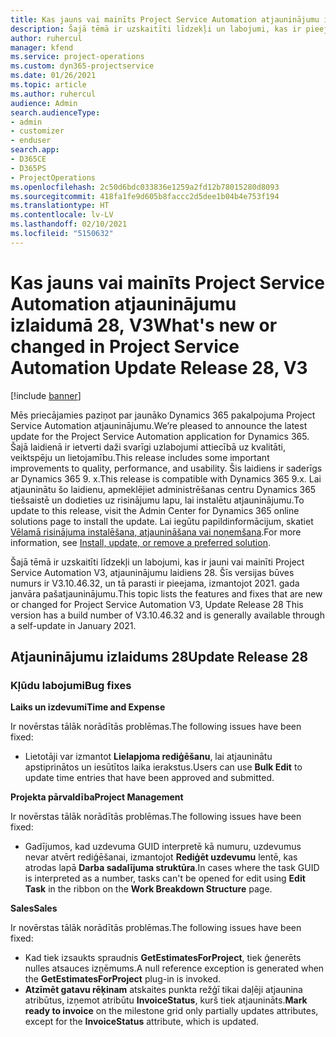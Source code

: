 ```yaml
---
title: Kas jauns vai mainīts Project Service Automation atjauninājumu izlaidumā 28, V3
description: Šajā tēmā ir uzskaitīti līdzekļi un labojumi, kas ir pieejami Project Service Automation atjauninājumu izlaidumā 28, V3.
author: ruhercul
manager: kfend
ms.service: project-operations
ms.custom: dyn365-projectservice
ms.date: 01/26/2021
ms.topic: article
ms.author: ruhercul
audience: Admin
search.audienceType:
- admin
- customizer
- enduser
search.app:
- D365CE
- D365PS
- ProjectOperations
ms.openlocfilehash: 2c50d6bdc033836e1259a2fd12b78015280d8093
ms.sourcegitcommit: 418fa1fe9d605b8faccc2d5dee1b04b4e753f194
ms.translationtype: HT
ms.contentlocale: lv-LV
ms.lasthandoff: 02/10/2021
ms.locfileid: "5150632"
---
```

# <a name="whats-new-or-changed-in-project-service-automation-update-release-28-v3"></a><span data-ttu-id="544cf-103">Kas jauns vai mainīts Project Service Automation atjauninājumu izlaidumā 28, V3</span><span class="sxs-lookup"><span data-stu-id="544cf-103">What's new or changed in Project Service Automation Update Release 28, V3</span></span>

[!include [banner](../includes/psa-now-project-operations.md)]

<span data-ttu-id="544cf-104">Mēs priecājamies paziņot par jaunāko Dynamics 365 pakalpojuma Project Service Automation atjauninājumu.</span><span class="sxs-lookup"><span data-stu-id="544cf-104">We’re pleased to announce the latest update for the Project Service Automation application for Dynamics 365.</span></span> <span data-ttu-id="544cf-105">Šajā laidienā ir ietverti daži svarīgi uzlabojumi attiecībā uz kvalitāti, veiktspēju un lietojamību.</span><span class="sxs-lookup"><span data-stu-id="544cf-105">This release includes some important improvements to quality, performance, and usability.</span></span> <span data-ttu-id="544cf-106">Šis laidiens ir saderīgs ar Dynamics 365 9. x.</span><span class="sxs-lookup"><span data-stu-id="544cf-106">This release is compatible with Dynamics 365 9.x.</span></span> <span data-ttu-id="544cf-107">Lai atjauninātu šo laidienu, apmeklējiet administrēšanas centru Dynamics 365 tiešsaistē un dodieties uz risinājumu lapu, lai instalētu atjauninājumu.</span><span class="sxs-lookup"><span data-stu-id="544cf-107">To update to this release, visit the Admin Center for Dynamics 365 online solutions page to install the update.</span></span> <span data-ttu-id="544cf-108">Lai iegūtu papildinformācijum, skatiet [Vēlamā risinājuma instalēšana, atjaunināšana vai noņemšana](https://docs.microsoft.com/power-platform/admin/install-remove-preferred-solution).</span><span class="sxs-lookup"><span data-stu-id="544cf-108">For more information, see [Install, update, or remove a preferred solution](https://docs.microsoft.com/power-platform/admin/install-remove-preferred-solution).</span></span>

<span data-ttu-id="544cf-109">Šajā tēmā ir uzskaitīti līdzekļi un labojumi, kas ir jauni vai mainīti Project Service Automation V3, atjauninājumu laidiens 28. Šīs versijas būves numurs ir V3.10.46.32, un tā parasti ir pieejama, izmantojot 2021. gada janvāra pašatjauninājumu.</span><span class="sxs-lookup"><span data-stu-id="544cf-109">This topic lists the features and fixes that are new or changed for Project Service Automation V3, Update Release 28 This version has a build number of V3.10.46.32 and is generally available through a self-update in January 2021.</span></span>

## <a name="update-release-28"></a><span data-ttu-id="544cf-110">Atjauninājumu izlaidums 28</span><span class="sxs-lookup"><span data-stu-id="544cf-110">Update Release 28</span></span>

### <a name="bug-fixes"></a><span data-ttu-id="544cf-111">Kļūdu labojumi</span><span class="sxs-lookup"><span data-stu-id="544cf-111">Bug fixes</span></span>

<span data-ttu-id="544cf-112">**Laiks un izdevumi**</span><span class="sxs-lookup"><span data-stu-id="544cf-112">**Time and Expense**</span></span>

<span data-ttu-id="544cf-113">Ir novērstas tālāk norādītās problēmas.</span><span class="sxs-lookup"><span data-stu-id="544cf-113">The following issues have been fixed:</span></span>

- <span data-ttu-id="544cf-114">Lietotāji var izmantot **Lielapjoma rediģēšanu**, lai atjauninātu apstiprinātos un iesūtītos laika ierakstus.</span><span class="sxs-lookup"><span data-stu-id="544cf-114">Users can use **Bulk Edit** to update time entries that have been approved and submitted.</span></span>

<span data-ttu-id="544cf-115">**Projekta pārvaldība**</span><span class="sxs-lookup"><span data-stu-id="544cf-115">**Project Management**</span></span>

<span data-ttu-id="544cf-116">Ir novērstas tālāk norādītās problēmas.</span><span class="sxs-lookup"><span data-stu-id="544cf-116">The following issues have been fixed:</span></span>

- <span data-ttu-id="544cf-117">Gadījumos, kad uzdevuma GUID interpretē kā numuru, uzdevumus nevar atvērt rediģēšanai, izmantojot **Rediģēt uzdevumu** lentē, kas atrodas lapā **Darba sadalījuma struktūra**.</span><span class="sxs-lookup"><span data-stu-id="544cf-117">In cases where the task GUID is interpreted as a number, tasks can't be opened for edit using **Edit Task** in the ribbon on the **Work Breakdown Structure** page.</span></span>

<span data-ttu-id="544cf-118">**Sales**</span><span class="sxs-lookup"><span data-stu-id="544cf-118">**Sales**</span></span>

<span data-ttu-id="544cf-119">Ir novērstas tālāk norādītās problēmas.</span><span class="sxs-lookup"><span data-stu-id="544cf-119">The following issues have been fixed:</span></span>

- <span data-ttu-id="544cf-120">Kad tiek izsaukts spraudnis **GetEstimatesForProject**, tiek ģenerēts nulles atsauces izņēmums.</span><span class="sxs-lookup"><span data-stu-id="544cf-120">A null reference exception is generated when the **GetEstimatesForProject** plug-in is invoked.</span></span>
- <span data-ttu-id="544cf-121">**Atzīmēt gatavu rēķinam** atskaites punkta režģī tikai daļēji atjaunina atribūtus, izņemot atribūtu **InvoiceStatus**, kurš tiek atjaunināts.</span><span class="sxs-lookup"><span data-stu-id="544cf-121">**Mark ready to invoice** on the milestone grid only partially updates attributes, except for the **InvoiceStatus** attribute, which is updated.</span></span>

